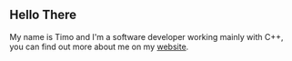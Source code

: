 ## Hello There

My name is Timo and I'm a software developer working mainly with C++, you can find out more about me on my [website](https://Time0o.github.io).
